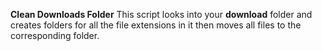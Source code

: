 **Clean Downloads Folder**
This script looks into your **download** folder and creates folders for all the file extensions in it then moves all files to the corresponding folder.
